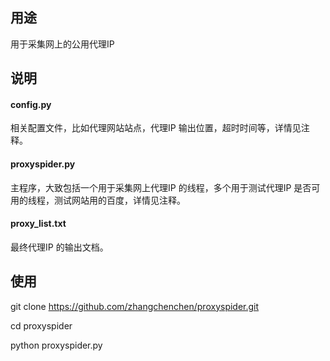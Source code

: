 ##  用途

用于采集网上的公用代理IP


## 说明

#### config.py

相关配置文件，比如代理网站站点，代理IP 输出位置，超时时间等，详情见注释。

#### proxyspider.py

主程序，大致包括一个用于采集网上代理IP 的线程，多个用于测试代理IP 是否可用的线程，测试网站用的百度，详情见注释。

#### proxy_list.txt

最终代理IP 的输出文档。


## 使用

git clone https://github.com/zhangchenchen/proxyspider.git

cd proxyspider

python proxyspider.py